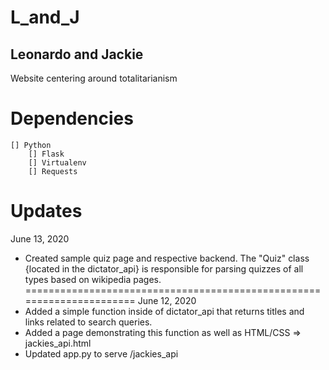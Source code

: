 # L_and_J

## Leonardo and Jackie
Website centering around totalitarianism

# Dependencies
	[] Python
		[] Flask
		[] Virtualenv
		[] Requests

# Updates
June 13, 2020
- Created sample quiz page and respective backend. The "Quiz" class
{located in the dictator_api} is responsible for parsing quizzes of
all types based on wikipedia pages. 
======================================================================
June 12, 2020
- Added a simple function inside of dictator_api that returns titles and links
	related to search queries.
- Added a page demonstrating this function as well as HTML/CSS => jackies_api.html
- Updated app.py to serve /jackies_api

